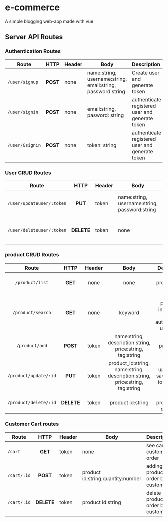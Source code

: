 # e-commerce
A simple blogging web-app made with vue

## Server API Routes

### Authentication Routes

| Route | HTTP | Header | Body| Description | 
| ----- |:----:|--------|-----| :---------- |
| ```/user/signup``` | **POST** |none  | name:string, username:string, email:string, password:string | Create user and generate token   | 
| ```/user/signin```| **POST** | none | email:string, pasword: string | authenticate registered user and generate token |
| ```/user/Gsignin```| **POST** | none | token: string | authenticate registered user and generate token |

### User CRUD Routes

| Route | HTTP | Header | Body| Description | 
| ----- |:----:|--------|-----| :---------- |
| ```/user/updateuser/:token``` | **PUT** |token  | name:string, username:string, password:string |Update a user's attributes (admin only)   |
| ```/user/deleteuser/:token``` | **DELETE** |token  | none |delete a user (admin and authenticated user only)   |

### product CRUD Routes

| Route | HTTP | Header | Body| Description | 
|:-----:|:----:|:------:|:---:|:----------:|
| ```/product/list``` | **GET** | none | none | get all product from all user | 
| ```/product/search``` | **GET** | none | keyword | Get a product's info (admin and authenticated user only) |
| ```/product/add``` | **POST** | token | name:string, description:string, price:string, tag:string | create product by user   | 
| ```/product/update/:id``` | **PUT** | token | product_id:string, name:string, description:string, price:string, tag:string | update and save product to database |
| ```/product/delete/:id``` | **DELETE** |token | product id:string |  delete product from database |

### Customer Cart routes

| Route | HTTP | Header | Body| Description | 
| ----- |:----:|--------|-----| :---------- |
| ```/cart```|**GET**| token | none | see cart by customer order |
| ```/cart/:id```|**POST**| token | product id:string,quantity:number | adding product order by customer |
| ```/cart/:id```|**DELETE**| token | product id:string | delete product order by customer |